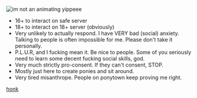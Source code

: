 ![im not an animating yippeee](https://github.com/user-attachments/assets/45ed8bf8-9bae-4811-91a5-9ceabb2eadad)

- 16+ to interact on safe server
- 18+ to interact on 18+ server (obviously)
- Very unlikely to actually respond. I have VERY bad (social) anxiety. Talking to people is often impossible for me. Please don't take it personally.
- P.L.U.R, and I fucking mean it. Be nice to people. Some of you seriously need to learn some decent fucking social skills, god. 
- Very much strictly pro-consent. If they can't consent, STOP.
- Mostly just here to create ponies and sit around.
- Very tired misanthrope. People on ponytown keep proving me right.

[honk](https://www.youtube.com/watch?v=boAxkYmO30c)
